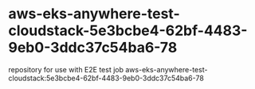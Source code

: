 # aws-eks-anywhere-test-cloudstack-5e3bcbe4-62bf-4483-9eb0-3ddc37c54ba6-78
repository for use with E2E test job aws-eks-anywhere-test-cloudstack:5e3bcbe4-62bf-4483-9eb0-3ddc37c54ba6-78

